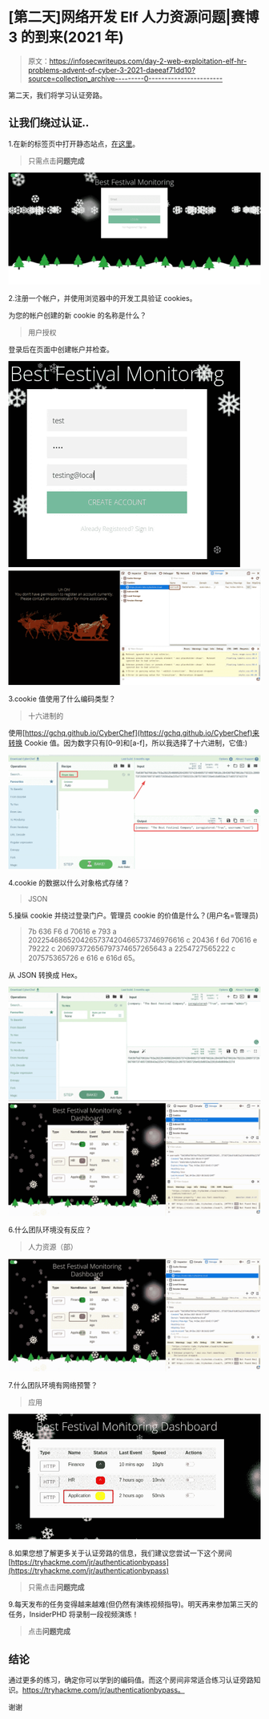 # [第二天]网络开发 Elf 人力资源问题|赛博 3 的到来(2021 年)

> 原文：<https://infosecwriteups.com/day-2-web-exploitation-elf-hr-problems-advent-of-cyber-3-2021-daeeaf71dd10?source=collection_archive---------0----------------------->

第二天，我们将学习认证旁路。

## **让我们绕过认证..**

1.在新的标签页中打开静态站点，[在这里](https://static-labs.tryhackme.cloud/sites/aoc-cookies/)。

> 只需点击**问题完成**

![](img/f175358289ec5db47666b0f3507a2d2a.png)

2.注册一个帐户，并使用浏览器中的开发工具验证 cookies。

为您的帐户创建的新 cookie 的名称是什么？

> 用户授权

登录后在页面中创建帐户并检查。

![](img/586b9ea3e2e6cc3b95c2fab5c44a9c06.png)![](img/3712ff0c6d3f8ba55a95b0a921815ee1.png)

3.cookie 值使用了什么编码类型？

> 十六进制的

使用[https://gchq.github.io/CyberChef](https://gchq.github.io/CyberChef)来转换 Cookie 值。因为数字只有[0–9]和[a-f]，所以我选择了十六进制，它值:)

![](img/cde100c0de58907358895606345154b9.png)

4.cookie 的数据以什么对象格式存储？

> JSON

5.操纵 cookie 并绕过登录门户。管理员 cookie 的价值是什么？(用户名=管理员)

> 7b 636 F6 d 70616 e 793 a 2022546865204265737420466573746976616 c 20436 f 6d 70616 e 79222 c 20697372656797374657265643 a 2254727565222 c 207575365726 e 616 e 616d 65。

从 JSON 转换成 Hex。

![](img/77fcae422d555294471f52688e2d3e82.png)![](img/5416ae1c14aa81af4417751de1da04f7.png)

6.什么团队环境没有反应？

> 人力资源（部）

![](img/5416ae1c14aa81af4417751de1da04f7.png)

7.什么团队环境有网络预警？

> 应用

![](img/bf946effeac8b47ef4a8960d9ee247b7.png)

8.如果您想了解更多关于认证旁路的信息，我们建议您尝试一下这个房间[https://tryhackme.com/jr/authenticationbypass](https://tryhackme.com/jr/authenticationbypass)

> 只需点击**问题完成**

9.每天发布的任务变得越来越难(但仍然有演练视频指导)。明天再来参加第三天的任务，InsiderPHD 将录制一段视频演练！

> 点击**问题完成**

## 结论

通过更多的练习，确定你可以学到的编码值。而这个房间非常适合练习认证旁路知识。https://tryhackme.com/jr/authenticationbypass。

谢谢
